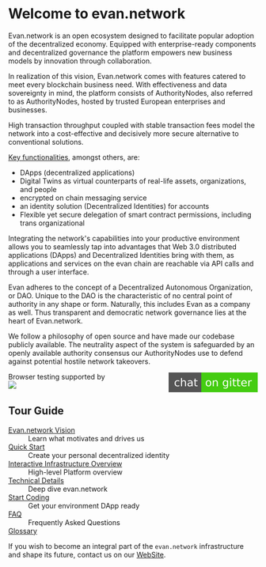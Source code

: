 
# Welcome to evan.network
Evan.network is an open ecosystem designed to facilitate popular adoption of the decentralized economy. Equipped with enterprise-ready components and decentralized governance the platform empowers new business models by innovation through collaboration.

In realization of this vision, Evan.network comes with features catered to meet every blockchain business need. 
With effectiveness and data sovereignty in mind, the platform consists of AuthorityNodes, also referred to as AuthorityNodes, hosted by trusted European enterprises and businesses. 

High transaction throughput coupled with stable transaction fees model the network into a cost-effective and decisively more secure alternative to conventional solutions. 

[Key functionalities](/doc/corefeatures), amongst others, are:

* DApps (decentralized applications) 
* Digital Twins as virtual counterparts of real-life assets, organizations, and people 
* encrypted on chain messaging service
* an identity solution (Decentralized Identities) for accounts
* Flexible yet secure delegation of smart contract permissions, including trans organizational 

Integrating the network's capabilities into your productive environment allows you to seamlessly tap into advantages that Web 3.0 distributed applications (DApps) and Decentralized Identities bring with them, as applications and services on the evan chain are reachable via API calls and through a user interface.

Evan adheres to the concept of a Decentralized Autonomous Organization, or DAO. Unique to the DAO is the characteristic of no central point of authority in any shape or form. Naturally, this includes Evan as a company as well.
Thus transparent and democratic network governance lies at the heart of Evan.network. 

We follow a philosophy of open source and have made our codebase publicly available. The neutrality aspect of the system is safeguarded by an openly available authority consensus our AuthorityNodes use to defend against potential hostile network takeovers.

<p><a style="float: right" alt="Gitter" title="Gitter" href="https://gitter.im/evannetwork/Lobby"><img src="/public/chat.svg"/></a></p>
<p>Browser testing supported by<br><a href="https://www.browserstack.com"><img src="https://camo.githubusercontent.com/8a50997157aa6fe37f4d3526e8c40a4805522902/687474703a2f2f666f756e646174696f6e2e7a7572622e636f6d2f73697465732f646f63732f6173736574732f696d672f6c6f676f732f62726f777365722d737461636b2e737667" width="200" /></a></p>
      
      
Tour Guide
----

<dl> 
<dt><a href="/doc/goals">Evan.network Vision</a></dt>
<dd>Learn what motivates and drives us</dd>
  
<dt><a href="/tutorial/quick-start">Quick Start</a><dt>
<dd> Create your personal decentralized identity<br></dd>

<dt><a href="/doc/visual">Interactive Infrastructure Overview</a></dt>
<dd>High-level Platform overview</dd>

<dt><a href="/dev/overview">Technical Details</a></dt>
<dd>Deep dive evan.network</dd>

<dt><a href="/dev/getting-started">Start Coding</a></dt>
<dd>Get your environment DApp ready</dd>

<dt><a href="/doc/faq">FAQ</a></dt>
<dd>Frequently Asked Questions</dd>

<dt><a href="/doc/glossary">Glossary</a></dt>

<p>If you wish to become an integral part of the <code>evan.network</code> infrastructure and shape its future, contact us on our <a href="https:///evan.network">WebSite</a>.

